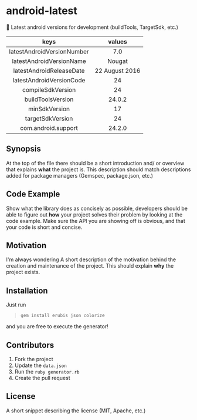 # android-latest
:watermelon: Latest android versions for development (buildTools, TargetSdk, etc.)


| keys | values     |
|:-----------:|:--------:|
| latestAndroidVersionNumber | 7.0 |
| latestAndroidVersionName | Nougat     |
| latestAndroidReleaseDate | 22 August 2016       |
| latestAndroidVersionCode | 24       |
| compileSdkVersion | 24       |
| buildToolsVersion | 24.0.2       |
| minSdkVersion | 17       |
| targetSdkVersion | 24       |
| com.android.support | 24.2.0       |

## Synopsis

At the top of the file there should be a short introduction and/ or overview that explains **what** the project is. This description should match descriptions added for package managers (Gemspec, package.json, etc.)

## Code Example

Show what the library does as concisely as possible, developers should be able to figure out **how** your project solves their problem by looking at the code example. Make sure the API you are showing off is obvious, and that your code is short and concise.

## Motivation

I'm always wondering
A short description of the motivation behind the creation and maintenance of the project. This should explain **why** the project exists.

## Installation

Just run
> `gem install erubis json colorize`

and you are free to execute the generator!


## Contributors

1. Fork the project
2. Update the `data.json`
3. Run the `ruby generator.rb`
4. Create the pull request

## License

A short snippet describing the license (MIT, Apache, etc.)
